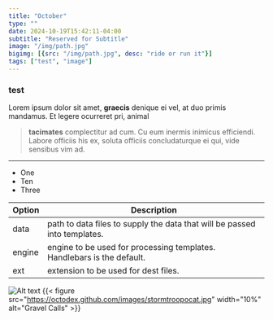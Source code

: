 ```yaml
---
title: "October"
type: ""
date: 2024-10-19T15:42:11-04:00
subtitle: "Reserved for Subtitle"
image: "/img/path.jpg"
bigimg: [{src: "/img/path.jpg", desc: "ride or run it"}]
tags: ["test", "image"]
---
```

### test
Lorem ipsum dolor sit amet, **graecis** denique ei vel, at duo primis mandamus. Et legere ocurreret pri, animal
> **tacimates** complectitur ad cum. Cu eum inermis inimicus efficiendi. Labore officiis his ex, soluta officiis concludaturque ei qui, vide sensibus vim ad.
___

* One
* Ten
* Three

| Option | Description |
| ------ | ----------- |
| data   | path to data files to supply the data that will be passed into templates. |
| engine | engine to be used for processing templates. Handlebars is the default. |
| ext    | extension to be used for dest files. |

![Alt text](https://octodex.github.com/images/stormtroopocat.jpg  "The Stormtroopocat")
{{< figure src="https://octodex.github.com/images/stormtroopocat.jpg" width="10%" alt="Gravel Calls" >}}


